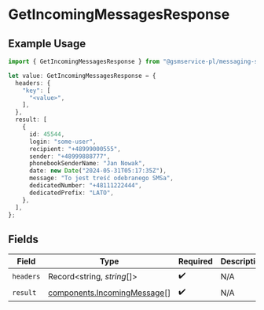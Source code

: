 # GetIncomingMessagesResponse

## Example Usage

```typescript
import { GetIncomingMessagesResponse } from "@gsmservice-pl/messaging-sdk-typescript/models/operations";

let value: GetIncomingMessagesResponse = {
  headers: {
    "key": [
      "<value>",
    ],
  },
  result: [
    {
      id: 45544,
      login: "some-user",
      recipient: "+48999000555",
      sender: "+48999888777",
      phonebookSenderName: "Jan Nowak",
      date: new Date("2024-05-31T05:17:35Z"),
      message: "To jest treść odebranego SMSa",
      dedicatedNumber: "+48111222444",
      dedicatedPrefix: "LATO",
    },
  ],
};
```

## Fields

| Field                                                                      | Type                                                                       | Required                                                                   | Description                                                                |
| -------------------------------------------------------------------------- | -------------------------------------------------------------------------- | -------------------------------------------------------------------------- | -------------------------------------------------------------------------- |
| `headers`                                                                  | Record<string, *string*[]>                                                 | :heavy_check_mark:                                                         | N/A                                                                        |
| `result`                                                                   | [components.IncomingMessage](../../models/components/incomingmessage.md)[] | :heavy_check_mark:                                                         | N/A                                                                        |